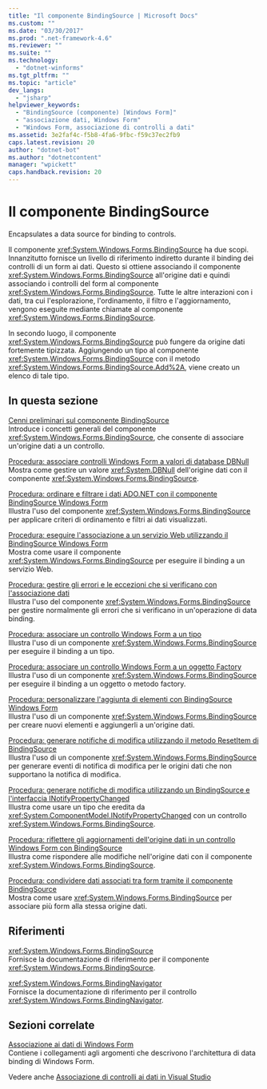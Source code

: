 ```yaml
---
title: "Il componente BindingSource | Microsoft Docs"
ms.custom: ""
ms.date: "03/30/2017"
ms.prod: ".net-framework-4.6"
ms.reviewer: ""
ms.suite: ""
ms.technology: 
  - "dotnet-winforms"
ms.tgt_pltfrm: ""
ms.topic: "article"
dev_langs: 
  - "jsharp"
helpviewer_keywords: 
  - "BindingSource (componente) [Windows Form]"
  - "associazione dati, Windows Form"
  - "Windows Form, associazione di controlli a dati"
ms.assetid: 3e2faf4c-f5b8-4fa6-9fbc-f59c37ec2fb9
caps.latest.revision: 20
author: "dotnet-bot"
ms.author: "dotnetcontent"
manager: "wpickett"
caps.handback.revision: 20
---
```

# Il componente BindingSource
Encapsulates a data source for binding to controls.  
  
 Il componente <xref:System.Windows.Forms.BindingSource> ha due scopi.  Innanzitutto fornisce un livello di riferimento indiretto durante il binding dei controlli di un form ai dati.  Questo si ottiene associando il componente <xref:System.Windows.Forms.BindingSource> all'origine dati e quindi associando i controlli del form al componente <xref:System.Windows.Forms.BindingSource>.  Tutte le altre interazioni con i dati, tra cui l'esplorazione, l'ordinamento, il filtro e l'aggiornamento, vengono eseguite mediante chiamate al componente <xref:System.Windows.Forms.BindingSource>.  
  
 In secondo luogo, il componente <xref:System.Windows.Forms.BindingSource> può fungere da origine dati fortemente tipizzata.  Aggiungendo un tipo al componente <xref:System.Windows.Forms.BindingSource> con il metodo <xref:System.Windows.Forms.BindingSource.Add%2A>, viene creato un elenco di tale tipo.  
  
## In questa sezione  
 [Cenni preliminari sul componente BindingSource](../../../../docs/framework/winforms/controls/bindingsource-component-overview.md)  
 Introduce i concetti generali del componente <xref:System.Windows.Forms.BindingSource>, che consente di associare un'origine dati a un controllo.  
  
 [Procedura: associare controlli Windows Form a valori di database DBNull](../../../../docs/framework/winforms/controls/how-to-bind-windows-forms-controls-to-dbnull-database-values.md)  
 Mostra come gestire un valore <xref:System.DBNull> dell'origine dati con il componente <xref:System.Windows.Forms.BindingSource>.  
  
 [Procedura: ordinare e filtrare i dati ADO.NET con il componente BindingSource Windows Form](../../../../docs/framework/winforms/controls/sort-and-filter-ado-net-data-with-wf-bindingsource-component.md)  
 Illustra l'uso del componente <xref:System.Windows.Forms.BindingSource> per applicare criteri di ordinamento e filtri ai dati visualizzati.  
  
 [Procedura: eseguire l'associazione a un servizio Web utilizzando il BindingSource Windows Form](../../../../docs/framework/winforms/controls/how-to-bind-to-a-web-service-using-the-windows-forms-bindingsource.md)  
 Mostra come usare il componente <xref:System.Windows.Forms.BindingSource> per eseguire il binding a un servizio Web.  
  
 [Procedura: gestire gli errori e le eccezioni che si verificano con l'associazione dati](../../../../docs/framework/winforms/controls/how-to-handle-errors-and-exceptions-that-occur-with-databinding.md)  
 Illustra l'uso del componente <xref:System.Windows.Forms.BindingSource> per gestire normalmente gli errori che si verificano in un'operazione di data binding.  
  
 [Procedura: associare un controllo Windows Form a un tipo](../../../../docs/framework/winforms/controls/how-to-bind-a-windows-forms-control-to-a-type.md)  
 Illustra l'uso di un componente <xref:System.Windows.Forms.BindingSource> per eseguire il binding a un tipo.  
  
 [Procedura: associare un controllo Windows Form a un oggetto Factory](../../../../docs/framework/winforms/controls/how-to-bind-a-windows-forms-control-to-a-factory-object.md)  
 Illustra l'uso di un componente <xref:System.Windows.Forms.BindingSource> per eseguire il binding a un oggetto o metodo factory.  
  
 [Procedura: personalizzare l'aggiunta di elementi con BindingSource Windows Form](../../../../docs/framework/winforms/controls/how-to-customize-item-addition-with-the-windows-forms-bindingsource.md)  
 Illustra l'uso di un componente <xref:System.Windows.Forms.BindingSource> per creare nuovi elementi e aggiungerli a un'origine dati.  
  
 [Procedura: generare notifiche di modifica utilizzando il metodo ResetItem di BindingSource](../../../../docs/framework/winforms/controls/how-to-raise-change-notifications-using-the-bindingsource-resetitem-method.md)  
 Illustra l'uso di un componente <xref:System.Windows.Forms.BindingSource> per generare eventi di notifica di modifica per le origini dati che non supportano la notifica di modifica.  
  
 [Procedura: generare notifiche di modifica utilizzando un BindingSource e l'interfaccia INotifyPropertyChanged](../../../../docs/framework/winforms/controls/raise-change-notifications--bindingsource.md)  
 Illustra come usare un tipo che eredita da <xref:System.ComponentModel.INotifyPropertyChanged> con un controllo <xref:System.Windows.Forms.BindingSource>.  
  
 [Procedura: riflettere gli aggiornamenti dell'origine dati in un controllo Windows Form con BindingSource](../../../../docs/framework/winforms/controls/reflect-data-source-updates-in-a-wf-control-with-the-bindingsource.md)  
 Illustra come rispondere alle modifiche nell'origine dati con il componente <xref:System.Windows.Forms.BindingSource>.  
  
 [Procedura: condividere dati associati tra form tramite il componente BindingSource](../../../../docs/framework/winforms/controls/how-to-share-bound-data-across-forms-using-the-bindingsource-component.md)  
 Mostra come usare <xref:System.Windows.Forms.BindingSource> per associare più form alla stessa origine dati.  
  
## Riferimenti  
 <xref:System.Windows.Forms.BindingSource>  
 Fornisce la documentazione di riferimento per il componente <xref:System.Windows.Forms.BindingSource>.  
  
 <xref:System.Windows.Forms.BindingNavigator>  
 Fornisce la documentazione di riferimento per il controllo <xref:System.Windows.Forms.BindingNavigator>.  
  
## Sezioni correlate  
 [Associazione ai dati di Windows Form](../../../../docs/framework/winforms/windows-forms-data-binding.md)  
 Contiene i collegamenti agli argomenti che descrivono l'architettura di data binding di Windows Form.  
  
 Vedere anche [Associazione di controlli ai dati in Visual Studio](../Topic/Bind%20controls%20to%20data%20in%20Visual%20Studio.md)